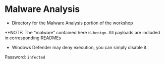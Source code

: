 # Malware Analysis
- Directory for the Malware Analysis portion of the workshop

**NOTE: The "malware" contained here is `benign`. All payloads are included in corresponding READMEs
- Windows Defender may deny execution, you can simply disable it.

Password: `infected`
